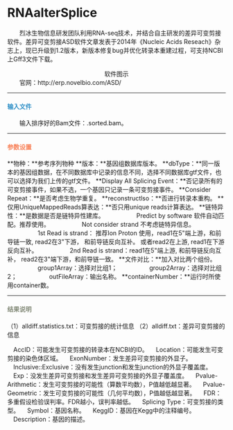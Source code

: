 # RNAalterSplice
　　烈冰生物信息研发团队利用RNA-seq技术，并结合自主研发的差异可变剪接软件。差异可变剪接ASD软件文章发表于2014年《Nucleic Acids Reseach》杂志上，现已升级到1.2版本，新版本修复bug并优化转录本重建过程，可支持NCBI上Gff3文件下载。

<div style="text-align:center"><img data-src="1.png" width="700px" ></img>软件图示</div>
　　官网：http://erp.novelbio.com/ASD/


***
#### **<i class="fa fa-dot-circle-o" aria-hidden="true" style="color:#3090C7；"></i><span style="color:#3090C7"> 输入文件</span>**
　　输入排序好的Bam文件：.sorted.bam。
***

#### **<i class="fa fa-cog" aria-hidden="true" style="color:#F88158"></i> <span style="color:#F88158">参数设置</span>**
**物种：**参考序列物种
**版本：**基因组数据库版本。
**dbType：**同一版本的基因组数据，在不同数据库中记录的信息不同，选择不同数据库gtf文件，也可以选择为我们上传的gtf文件。
**Display All Splicing Event：**否记录所有的可变剪接事件，如果不选，一个基因只记录一条可变剪接事件。
**Consider Repeat：**是否考虑生物学重复。
**reconstructlso：**否进行转录本重构。
**仅用UniqueMappedReads算表达：**否只用unique reads计算表达。
**链特异性：**是数据是否是链特异性建库。
　　　　　Predict by software 软件自动匹配。推荐使用。
　　　　　Not consider strand 不考虑链特异信息。
　　　　　1st Read is strand： 推荐Ion Proton 使用，read1在5"端上游，和前导链一致, read2在3"下游， 和前导链反向互补。 或者read2在上游, read1在下游反向互补。
　　　　　2nd Read is strand：read1在5"端上游, 和前导链反向互补， read2在3"端下游，和前导链一致。
**文件对比：**加入对比两个组份。
　　　　　group1Array：选择对比组1；
　　　　　group2Array：选择对比组2；
　　　　　outFileArray：输出名称。
**containerNumber：**运行时所使用container数。

***
#### **<i class="fa fa-file-text" aria-hidden="true" style="color:#848b79"></i><span style="color:#848b79"> 结果说明</span>**

（1）alldiff.statistics.txt：可变剪接的统计信息
（2）alldiff.txt：差异可变剪接的信息
<div style="text-align:center"><img data-src="2.png" width="700px" ></img></div>
　AccID：可能发生可变剪接的转录本在NCBI的ID。
　Location：可能发生可变剪接的染色体区域。
　ExonNumber：发生差异可变剪接的外显子。
　Inclusive::Exclusive：没有发生junction和发生junction的外显子覆盖度。
　Exp：没发生差异可变剪接和发生差异可变剪接的外显子覆盖度。
　Pvalue-Arithmetic：发生可变剪接的可能性（算数平均数），P值越低越显著。
　Pvalue-Geometric：发生可变剪接的可能性（几何平均数），P值越低越显著。
　FDR：多重假设检验误判率。FDR越小，误判率越低。
　Splicing Type：可变剪接的类型。
　Symbol：基因名称。
　KeggID：基因在Kegg中的注释编号。
　Description：基因的描述。
